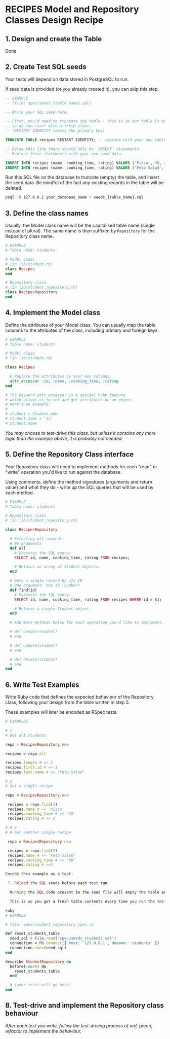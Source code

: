 # RECIPES Model and Repository Classes Design Recipe


## 1. Design and create the Table

Done

## 2. Create Test SQL seeds

Your tests will depend on data stored in PostgreSQL to run.

If seed data is provided (or you already created it), you can skip this step.

```sql
-- EXAMPLE
-- (file: spec/seeds_{table_name}.sql)

-- Write your SQL seed here. 

-- First, you'd need to truncate the table - this is so our table is emptied between each test run,
-- so we can start with a fresh state.
-- (RESTART IDENTITY resets the primary key)

TRUNCATE TABLE recipes RESTART IDENTITY; -- replace with your own table name.

-- Below this line there should only be `INSERT` statements.
-- Replace these statements with your own seed data.

INSERT INTO recipes (name, cooking_time, rating) VALUES ('Pizza', 30, 2);
INSERT INTO recipes (name, cooking_time, rating) VALUES ('Feta Salad', 90, 5);
```

Run this SQL file on the database to truncate (empty) the table, and insert the seed data. Be mindful of the fact any existing records in the table will be deleted.

```bash
psql -h 127.0.0.1 your_database_name < seeds_{table_name}.sql
```

## 3. Define the class names

Usually, the Model class name will be the capitalised table name (single instead of plural). The same name is then suffixed by `Repository` for the Repository class name.

```ruby
# EXAMPLE
# Table name: students

# Model class
# (in lib/student.rb)
class Recipes
end

# Repository class
# (in lib/student_repository.rb)
class RecipesRepository
end
```

## 4. Implement the Model class

Define the attributes of your Model class. You can usually map the table columns to the attributes of the class, including primary and foreign keys.

```ruby
# EXAMPLE
# Table name: students

# Model class
# (in lib/student.rb)

class Recipes

  # Replace the attributes by your own columns.
  attr_accessor :id, :name, :cooking_time, :rating
end

# The keyword attr_accessor is a special Ruby feature
# which allows us to set and get attributes on an object,
# here's an example:
#
# student = Student.new
# student.name = 'Jo'
# student.name
```

*You may choose to test-drive this class, but unless it contains any more logic than the example above, it is probably not needed.*

## 5. Define the Repository Class interface

Your Repository class will need to implement methods for each "read" or "write" operation you'd like to run against the database.

Using comments, define the method signatures (arguments and return value) and what they do - write up the SQL queries that will be used by each method.

```ruby
# EXAMPLE
# Table name: students

# Repository class
# (in lib/student_repository.rb)

class RecipesRepository

  # Selecting all records
  # No arguments
  def all
    # Executes the SQL query:
    SELECT id, name, cooking_time, rating FROM recipes;

    # Returns an array of Student objects.
  end

  # Gets a single record by its ID
  # One argument: the id (number)
  def find(id)
    # Executes the SQL query:
    SELECT id, name, cooking_time, rating FROM recipes WHERE id = $1;

    # Returns a single Student object.
  end

  # Add more methods below for each operation you'd like to implement.

  # def create(student)
  # end

  # def update(student)
  # end

  # def delete(student)
  # end
end
```

## 6. Write Test Examples

Write Ruby code that defines the expected behaviour of the Repository class, following your design from the table written in step 5.

These examples will later be encoded as RSpec tests.

```ruby
# EXAMPLES

# 1
# Get all students

repo = RecipesRepository.new

recipes = repo.all

recipes.length # => 2
recipes.first.id # => 1
recipes.last.name # => 'Feta Salad'

# 2
# Get a single recipe

repo = RecipesRepository.new

 recipes = repo.find(1)
 recipes.name # => 'Pizza'
 recipes.cooking_time # => '30'
 recipes.rating # => 2

# # 3
# # Get another single recipe

 repo = RecipesRepository.new

 recipes = repo.find(2)
 recipes.name # => 'Feta Salad'
 recipes.cooking_time # => '90'
 recipes.rating # =>5

Encode this example as a test.

 7. Reload the SQL seeds before each test run

  Running the SQL code present in the seed file will empty the table and re-insert the seed data.

  This is so you get a fresh table contents every time you run the test suite.

ruby
# EXAMPLE

# file: spec/student_repository_spec.rb

def reset_students_table
  seed_sql = File.read('spec/seeds_students.sql')
  connection = PG.connect({ host: '127.0.0.1', dbname: 'students' })
  connection.exec(seed_sql)
end

describe StudentRepository do
  before(:each) do 
    reset_students_table
  end

  # (your tests will go here).
end
```

## 8. Test-drive and implement the Repository class behaviour

_After each test you write, follow the test-driving process of red, green, refactor to implement the behaviour._
